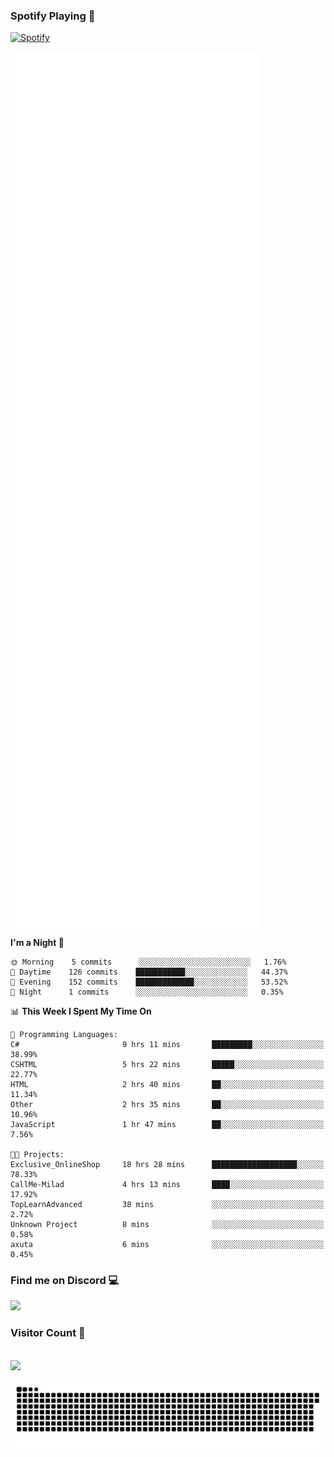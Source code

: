 ### Spotify Playing 🎵
[![Spotify](https://spotify-livestats-callme-milad.vercel.app/api/spotify)](https://open.spotify.com/user/314mrt6dxn5cqoxklh3thbwlr6by)

<img align="center" src="/github-metrics.svg" alt="Metrics" width="400">

<!--START_SECTION:waka-->
**I'm a Night 🦉** 

```text
🌞 Morning    5 commits      ░░░░░░░░░░░░░░░░░░░░░░░░░   1.76% 
🌆 Daytime    126 commits    ███████████░░░░░░░░░░░░░░   44.37% 
🌃 Evening    152 commits    █████████████░░░░░░░░░░░░   53.52% 
🌙 Night      1 commits      ░░░░░░░░░░░░░░░░░░░░░░░░░   0.35%

```


📊 **This Week I Spent My Time On** 

```text
💬 Programming Languages: 
C#                       9 hrs 11 mins       █████████░░░░░░░░░░░░░░░░   38.99% 
CSHTML                   5 hrs 22 mins       █████░░░░░░░░░░░░░░░░░░░░   22.77% 
HTML                     2 hrs 40 mins       ██░░░░░░░░░░░░░░░░░░░░░░░   11.34% 
Other                    2 hrs 35 mins       ██░░░░░░░░░░░░░░░░░░░░░░░   10.96% 
JavaScript               1 hr 47 mins        ██░░░░░░░░░░░░░░░░░░░░░░░   7.56%

🐱‍💻 Projects: 
Exclusive_OnlineShop     18 hrs 28 mins      ███████████████████░░░░░░   78.33% 
CallMe-Milad             4 hrs 13 mins       ████░░░░░░░░░░░░░░░░░░░░░   17.92% 
TopLearnAdvanced         38 mins             ░░░░░░░░░░░░░░░░░░░░░░░░░   2.72% 
Unknown Project          8 mins              ░░░░░░░░░░░░░░░░░░░░░░░░░   0.58% 
axuta                    6 mins              ░░░░░░░░░░░░░░░░░░░░░░░░░   0.45%

```


<!--END_SECTION:waka-->

### Find me on Discord 💻
<a href="https://discord.gg/pQVcABAxAy" rel="nofollow"> 
  <img src="https://discord.c99.nl/widget/theme-3/977957889358573609.png" data-canonical-src="https://discord.c99.nl/widget/theme-3/977957889358573609.png" style="max-width: 100%;"></a>

### Visitor Count 🔢
<p align="left"> 
  <br>
  <img src="https://profile-counter.glitch.me/callme-devil/count.svg" />
</p>

<img src="https://github.com/callme-devil/callme-devil/blob/output/github-contribution-grid-snake.svg" alt="snake" style="max-width: 100%;">
